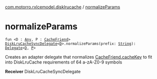 [com.motorro.rxlcemodel.disklrucache](index.md) / [normalizeParams](./normalize-params.md)

# normalizeParams

`fun <D : `[`Any`](https://kotlinlang.org/api/latest/jvm/stdlib/kotlin/-any/index.html)`, P : `[`CacheFriend`](../com.motorro.rxlcemodel.base.service/-cache-friend/index.md)`> `[`DiskLruCacheSyncDelegate`](-disk-lru-cache-sync-delegate/index.md)`<`[`D`](normalize-params.md#D)`>.normalizeParams(prefix: `[`String`](https://kotlinlang.org/api/latest/jvm/stdlib/kotlin/-string/index.html)`): `[`Delegate`](../com.motorro.rxlcemodel.base.service/-sync-delegate-cache-service/-delegate/index.md)`<`[`D`](normalize-params.md#D)`, `[`P`](normalize-params.md#P)`>`

Creates an adapter delegate that normalizes [CacheFriend.cacheKey](../com.motorro.rxlcemodel.base.service/-cache-friend/cache-key.md) to fit into DiskLruCache requirements of 64 a-zA-Z0-9 symbols

**Receiver**
DiskLruCacheSyncDelegate

